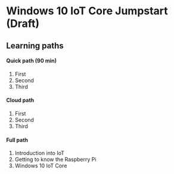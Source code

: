 # Windows 10 IoT Core Jumpstart (Draft)

## Learning paths
#### Quick path (90 min)
1. First
2. Second
3. Third

#### Cloud path
1. First
2. Second
3. Third

#### Full path
1. Introduction into IoT
2. Getting to know the Raspberry Pi
3. Windows 10 IoT Core
